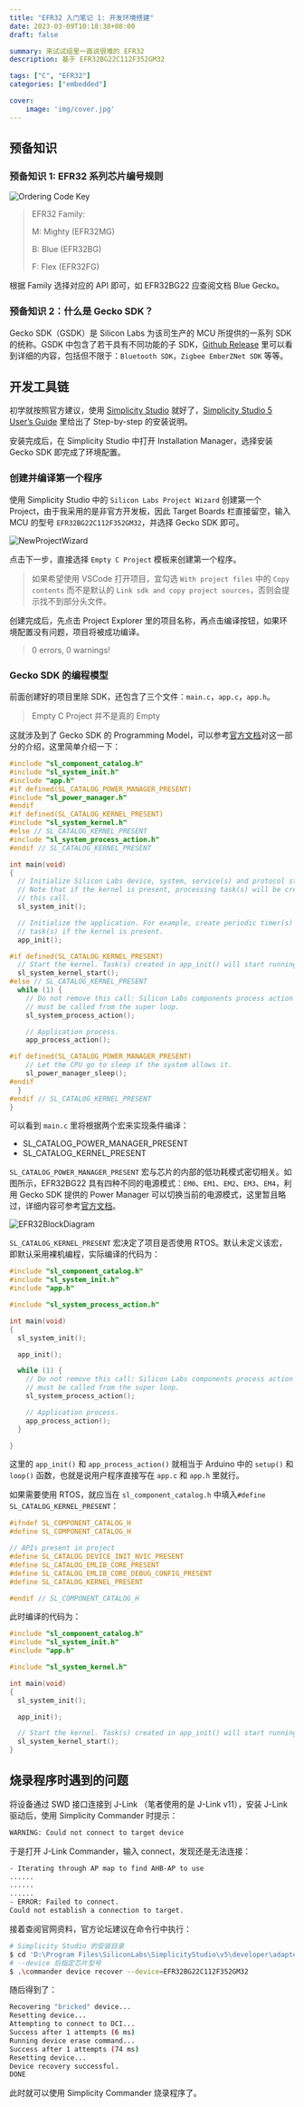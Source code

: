 ```yaml
---
title: "EFR32 入门笔记 1: 开发环境搭建"
date: 2023-03-09T10:18:38+08:00
draft: false

summary: 来试试组里一直说很难的 EFR32
description: 基于 EFR32BG22C112F352GM32

tags: ["C", "EFR32"]
categories: ["embedded"]

cover: 
    image: 'img/cover.jpg'
---
```


## 预备知识

### 预备知识 1: EFR32 系列芯片编号规则

![Ordering Code Key](img/OrderingCodeKey.svg#center)

> EFR32 Family:
>
> M: Mighty (EFR32MG)
>
> B: Blue (EFR32BG)
>
> F: Flex (EFR32FG)

根据 Family 选择对应的 API 即可，如 EFR32BG22 应查阅文档 Blue Gecko。

### 预备知识 2：什么是 Gecko SDK？

Gecko SDK（GSDK）是 Silicon Labs 为该司生产的 MCU 所提供的一系列 SDK 的统称。GSDK 中包含了若干具有不同功能的子 SDK，[Github Release](https://github.com/SiliconLabs/gecko_sdk/releases) 里可以看到详细的内容，包括但不限于：`Bluetooth SDK`，`Zigbee EmberZNet SDK` 等等。

## 开发工具链

初学就按照官方建议，使用 [Simplicity Studio](https://www.silabs.com/developers/simplicity-studio) 就好了，[Simplicity Studio 5 User’s Guide](https://docs.silabs.com/simplicity-studio-5-users-guide/latest/ss-5-users-guide-getting-started/install-ss-5-and-software) 里给出了 Step-by-step 的安装说明。

安装完成后，在 Simplicity Studio 中打开 Installation Manager，选择安装 Gecko SDK 即完成了环境配置。

### 创建并编译第一个程序

使用 Simplicity Studio 中的 `Silicon Labs Project Wizard` 创建第一个 Project，由于我采用的是非官方开发板，因此 Target Boards 栏直接留空，输入 MCU 的型号 `EFR32BG22C112F352GM32`，并选择 Gecko SDK 即可。

![NewProjectWizard](img/NewProjectWizard.png#center)

点击下一步，直接选择 `Empty C Project` 模板来创建第一个程序。

> 如果希望使用 VSCode 打开项目，宜勾选 `With project files` 中的 `Copy contents` 而不是默认的 `Link sdk and copy project sources`，否则会提示找不到部分头文件。

创建完成后，先点击 Project Explorer 里的项目名称，再点击编译按钮，如果环境配置没有问题，项目将被成功编译。

> 0 errors, 0 warnings!

### Gecko SDK 的编程模型

前面创建好的项目里除 SDK，还包含了三个文件：`main.c`，`app.c`，`app.h`。

> Empty C Project 并不是真的 Empty

这就涉及到了 Gecko SDK 的 Programming Model，可以参考[官方文档](https://docs.silabs.com/gecko-platform/latest/sdk-programming-model)对这一部分的介绍，这里简单介绍一下：

```C
#include "sl_component_catalog.h"
#include "sl_system_init.h"
#include "app.h"
#if defined(SL_CATALOG_POWER_MANAGER_PRESENT)
#include "sl_power_manager.h"
#endif
#if defined(SL_CATALOG_KERNEL_PRESENT)
#include "sl_system_kernel.h"
#else // SL_CATALOG_KERNEL_PRESENT
#include "sl_system_process_action.h"
#endif // SL_CATALOG_KERNEL_PRESENT

int main(void)
{
  // Initialize Silicon Labs device, system, service(s) and protocol stack(s).
  // Note that if the kernel is present, processing task(s) will be created by
  // this call.
  sl_system_init();

  // Initialize the application. For example, create periodic timer(s) or
  // task(s) if the kernel is present.
  app_init();

#if defined(SL_CATALOG_KERNEL_PRESENT)
  // Start the kernel. Task(s) created in app_init() will start running.
  sl_system_kernel_start();
#else // SL_CATALOG_KERNEL_PRESENT
  while (1) {
    // Do not remove this call: Silicon Labs components process action routine
    // must be called from the super loop.
    sl_system_process_action();

    // Application process.
    app_process_action();

#if defined(SL_CATALOG_POWER_MANAGER_PRESENT)
    // Let the CPU go to sleep if the system allows it.
    sl_power_manager_sleep();
#endif
  }
#endif // SL_CATALOG_KERNEL_PRESENT
}
```

可以看到 `main.c` 里将根据两个宏来实现条件编译：

* SL_CATALOG_POWER_MANAGER_PRESENT
* SL_CATALOG_KERNEL_PRESENT

`SL_CATALOG_POWER_MANAGER_PRESENT` 宏与芯片的内部的低功耗模式密切相关。如图所示，EFR32BG22 具有四种不同的电源模式：`EM0`、`EM1`、`EM2`、`EM3`、`EM4`，利用 Gecko SDK 提供的 Power Manager 可以切换当前的电源模式，这里暂且略过，详细内容可参考[官方文档](https://docs.silabs.com/gecko-platform/latest/service/power_manager/overview)。

![EFR32BlockDiagram](img/EFR32BlockDiagram.svg#center)

`SL_CATALOG_KERNEL_PRESENT` 宏决定了项目是否使用 RTOS。默认未定义该宏，即默认采用裸机编程，实际编译的代码为：

```C
#include "sl_component_catalog.h"
#include "sl_system_init.h"
#include "app.h"

#include "sl_system_process_action.h"

int main(void)
{
  sl_system_init();

  app_init();

  while (1) {
    // Do not remove this call: Silicon Labs components process action routine
    // must be called from the super loop.
    sl_system_process_action();

    // Application process.
    app_process_action();
  }

}
```

这里的 `app_init()` 和 `app_process_action()` 就相当于 Arduino 中的 `setup()` 和 `loop()` 函数，也就是说用户程序直接写在 `app.c` 和 `app.h` 里就行。

如果需要使用 RTOS，就应当在 `sl_component_catalog.h` 中填入`#define SL_CATALOG_KERNEL_PRESENT`：

```c
#ifndef SL_COMPONENT_CATALOG_H
#define SL_COMPONENT_CATALOG_H

// APIs present in project
#define SL_CATALOG_DEVICE_INIT_NVIC_PRESENT
#define SL_CATALOG_EMLIB_CORE_PRESENT
#define SL_CATALOG_EMLIB_CORE_DEBUG_CONFIG_PRESENT
#define SL_CATALOG_KERNEL_PRESENT

#endif // SL_COMPONENT_CATALOG_H
```

此时编译的代码为：

```C
#include "sl_component_catalog.h"
#include "sl_system_init.h"
#include "app.h"

#include "sl_system_kernel.h"

int main(void)
{
  sl_system_init();

  app_init();

  // Start the kernel. Task(s) created in app_init() will start running.
  sl_system_kernel_start();
}
```

## 烧录程序时遇到的问题

将设备通过 SWD 接口连接到 J-Link （笔者使用的是 J-Link v11），安装 J-Link 驱动后，使用 Simplicity Commander 时提示：

```bash
WARNING: Could not connect to target device
```

于是打开 J-Link Commander，输入 connect，发现还是无法连接：

```bash
- Iterating through AP map to find AHB-AP to use
......
......
......
- ERROR: Failed to connect.
Could not establish a connection to target.
```

接着查阅官网资料，官方论坛建议在命令行中执行：

```bash
# Simplicity Studio 的安装目录
$ cd 'D:\Program Files\SiliconLabs\SimplicityStudio\v5\developer\adapter_packs\commander'
# --device 后指定芯片型号
$ .\commander device recover --device=EFR32BG22C112F352GM32
```

随后得到了：

```bash
Recovering "bricked" device...
Resetting device...
Attempting to connect to DCI...
Success after 1 attempts (6 ms)
Running device erase command...
Success after 1 attempts (74 ms)
Resetting device...
Device recovery successful.
DONE
```

此时就可以使用 Simplicity Commander 烧录程序了。
